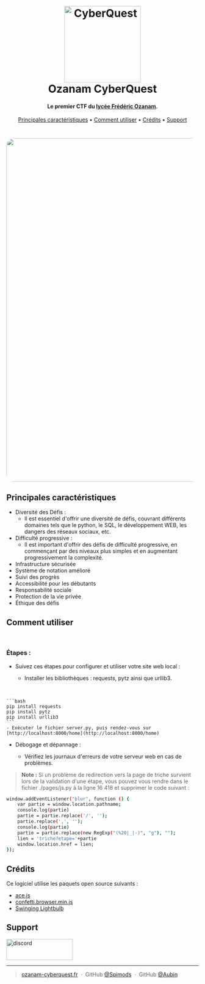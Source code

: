 
<h1 align="center">
  <br>
  <a href="http://www.ozanam-cyberquest.fr/"><img src="https://spimods.github.io/falcon-IX/sources/images/no_image.png" alt="CyberQuest" width="200"></a>
  <br>
  Ozanam CyberQuest
  <br>
</h1>

<h4 align="center">Le premier CTF du <a href="https://ozanam-groupe.fr/" target="_blank">lycée Frédéric Ozanam</a>.</h4>


<p align="center">
  <a href="#principales-caractéristiques">Principales caractéristiques</a> •
  <a href="#comment-utiliser">Comment utiliser</a> •
  <a href="#crédits">Crédits</a> •
  <a href="#support">Support</a>
</p>

<h1 align="center">
	<a href="http://www.ozanam-cyberquest.fr/"><img src="https://spimods.github.io/falcon-IX/sources/images/gif/gif.gif" align="center" style="width: 900px; border-radius : 20px;"></a>
</h1>

## Principales caractéristiques 


* Diversité des Défis :
	- Il est essentiel d'offrir une diversité de défis, couvrant différents domaines tels que le python, le SQL, le développement WEB, les dangers des réseaux sociaux, etc.
* Difficulté progressive :
	- Il est important d'offrir des défis de difficulté progressive, en commençant par des niveaux plus simples et en augmentant progressivement la complexité.
* Infrastructure sécurisée
* Système de notation amélioré
* Suivi des progrès
* Accessibilité pour les débutants
* Responsabilité sociale
* Protection de la vie privée
* Éthique des défis

## Comment utiliser
<br>

### Étapes :

* Suivez ces étapes pour configurer et utiliser votre site web local :

	- Installer les bibliothèques : requests, pytz ainsi que urllib3.
<br>

    ```bash
    pip install requests
    pip install pytz
    pip install urllib3
    ```
    - Exécuter le fichier server.py, puis rendez-vous sur [http://localhost:8000/home](http://localhost:8000/home)

- Débogage et dépannage :

	- Vérifiez les journaux d'erreurs de votre serveur web en cas de problèmes.


> **Note :**
Si un problème de redirection vers la page de triche survient lors de la validation d'une étape, vous pouvez vous rendre dans le fichier ./pages/js.py à la ligne 16 418 et supprimer le code suivant :
```bash
window.addEventListener("blur", function () {
    var partie = window.location.pathname;
    console.log(partie)
    partie = partie.replace('/', '');
    partie.replace(',', '');
    console.log(partie)
    partie = partie.replace(new RegExp("(%20|_|-)", "g"), "");
    lien = 'triche?etape='+partie
    window.location.href = lien;
});
```


## Crédits

Ce logiciel utilise les paquets open source suivants :

- [ace.js](https://ace.c9.io/)
- [confetti.browser.min.js](https://github.com/catdad/canvas-confetti/)
- [Swinging Lightbulb](https://codepen.io/joebocock/pen/eYZKOjR)


## Support

<a href="https://discord.gg/K5gtCZMwvs" target="_blank"><img src="https://miro.medium.com/v2/resize:fit:800/1*_AsB_hCguMYC-wEG2Bidmw.png" alt="discord" style="height: 55px !important;width: 174px !important;" ></a>




---

> [ozanam-cyberquest.fr](http://www.ozanam-cyberquest.fr/) &nbsp;&middot;&nbsp;
> GitHub [@Spimods](https://github.com/Spimods) &nbsp;&middot;&nbsp;
> GitHub [@Aubin](https://github.com/au-bin)
